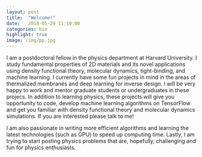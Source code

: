 ```yaml
---
layout: post
title:  "Welcome!"
date:   2018-05-29 11:10:00
categories: bio
highlight: true
image: /img/pp.jpg
---
```


I am a postdoctoral fellow in the physics department at Harvard University. I study fundamental properties of 2D materials and its novel applications using density functional theory, molecular dynamics, tight-binding, and machine learning. I currently have some fun projects in mind in the areas of thermalized membranes and deep learning for inverse design. I will be very happy to work and mentor graduate students or undergraduates in these projecs. In addition to learning physics, these projects will give you opportunity to code, develop machine learning algorithms on TensorFlow and get you familiar with density functional theory and molecular dynamics simulations. If you are interested please talk to me! 

<!--Based on numerical simulations, I have developed effective models that are scalable, accurate, yet simple and require much less computing time. In addition, I work on developing deep learning methods for inverse design in stretchable eletronic materials. Recent and past projects can be found in this webpage.-->

I am also passionate in writing more efficient algorithms and learning the latest technologies (such as GPU) to speed up computing time.
Lastly, I am trying to start posting physics problems that are, hopefully, challenging and fun for physics enthusiasts. 
